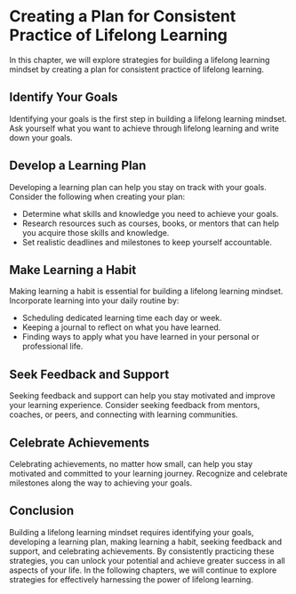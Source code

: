 Creating a Plan for Consistent Practice of Lifelong Learning
============================================================================================================================

In this chapter, we will explore strategies for building a lifelong learning mindset by creating a plan for consistent practice of lifelong learning.

Identify Your Goals
-------------------

Identifying your goals is the first step in building a lifelong learning mindset. Ask yourself what you want to achieve through lifelong learning and write down your goals.

Develop a Learning Plan
-----------------------

Developing a learning plan can help you stay on track with your goals. Consider the following when creating your plan:

* Determine what skills and knowledge you need to achieve your goals.
* Research resources such as courses, books, or mentors that can help you acquire those skills and knowledge.
* Set realistic deadlines and milestones to keep yourself accountable.

Make Learning a Habit
---------------------

Making learning a habit is essential for building a lifelong learning mindset. Incorporate learning into your daily routine by:

* Scheduling dedicated learning time each day or week.
* Keeping a journal to reflect on what you have learned.
* Finding ways to apply what you have learned in your personal or professional life.

Seek Feedback and Support
-------------------------

Seeking feedback and support can help you stay motivated and improve your learning experience. Consider seeking feedback from mentors, coaches, or peers, and connecting with learning communities.

Celebrate Achievements
----------------------

Celebrating achievements, no matter how small, can help you stay motivated and committed to your learning journey. Recognize and celebrate milestones along the way to achieving your goals.

Conclusion
----------

Building a lifelong learning mindset requires identifying your goals, developing a learning plan, making learning a habit, seeking feedback and support, and celebrating achievements. By consistently practicing these strategies, you can unlock your potential and achieve greater success in all aspects of your life. In the following chapters, we will continue to explore strategies for effectively harnessing the power of lifelong learning.


